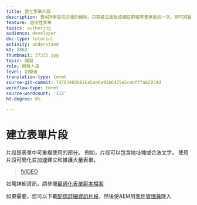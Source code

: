```yaml
---
title: 建立表單片段
description: 表AEM單提供方便的機制，只需建立面板或欄位群組等表單區段一次，即可跨最適化表單重複使用。
feature: 適用性表單
topics: authoring
audience: developer
doc-type: tutorial
activity: understand
kt: 5862
thumbnail: 37325.jpg
topic: 開發
role: 開發人員
level: 初學者
translation-type: tm+mt
source-git-commit: 7d7034026826a5a46a91b6425a5cebfffab2934d
workflow-type: tm+mt
source-wordcount: '112'
ht-degree: 8%

---
```



# 建立表單片段

片段是表單中可重複使用的部分。 例如，片段可以包含地址塊或合法文字。 使用片段可簡化並加速建立和維護大量表單。


>[!VIDEO](https://video.tv.adobe.com/v/37325/quality=9)



如需詳細資訊，請參閱[最適化表單範本檔案](https://docs.adobe.com/content/help/en/experience-manager-65/forms/adaptive-forms-basic-authoring/adaptive-form-fragments.html)

如果需要，您可以下載[配偶詳細資訊片段](assets/spouse-details-fragment.zip)，然後使AEM用[套件管理員](http://localhost:4502/crx/packmgr/index.jsp)匯入





